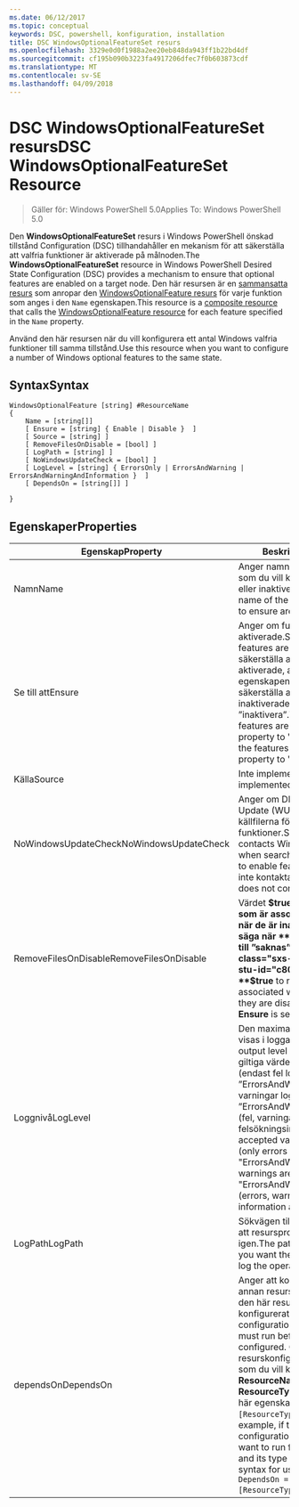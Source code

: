 ```yaml
---
ms.date: 06/12/2017
ms.topic: conceptual
keywords: DSC, powershell, konfiguration, installation
title: DSC WindowsOptionalFeatureSet resurs
ms.openlocfilehash: 3329e0d0f1988a2ee20eb848da943ff1b22bd4df
ms.sourcegitcommit: cf195b090b3223fa4917206dfec7f0b603873cdf
ms.translationtype: MT
ms.contentlocale: sv-SE
ms.lasthandoff: 04/09/2018
---
```

# <a name="dsc-windowsoptionalfeatureset-resource"></a><span data-ttu-id="c80a0-103">DSC WindowsOptionalFeatureSet resurs</span><span class="sxs-lookup"><span data-stu-id="c80a0-103">DSC WindowsOptionalFeatureSet Resource</span></span>

> <span data-ttu-id="c80a0-104">Gäller för: Windows PowerShell 5.0</span><span class="sxs-lookup"><span data-stu-id="c80a0-104">Applies To: Windows PowerShell 5.0</span></span>

<span data-ttu-id="c80a0-105">Den **WindowsOptionalFeatureSet** resurs i Windows PowerShell önskad tillstånd Configuration (DSC) tillhandahåller en mekanism för att säkerställa att valfria funktioner är aktiverade på målnoden.</span><span class="sxs-lookup"><span data-stu-id="c80a0-105">The **WindowsOptionalFeatureSet** resource in Windows PowerShell Desired State Configuration (DSC) provides a mechanism to ensure that optional features are enabled on a target node.</span></span>
<span data-ttu-id="c80a0-106">Den här resursen är en [sammansatta resurs](authoringResourceComposite.md) som anropar den [WindowsOptionalFeature resurs](windowsOptionalFeatureResource.md) för varje funktion som anges i den `Name` egenskapen.</span><span class="sxs-lookup"><span data-stu-id="c80a0-106">This resource is a [composite resource](authoringResourceComposite.md) that calls the [WindowsOptionalFeature resource](windowsOptionalFeatureResource.md) for each feature specified in the `Name` property.</span></span>

<span data-ttu-id="c80a0-107">Använd den här resursen när du vill konfigurera ett antal Windows valfria funktioner till samma tillstånd.</span><span class="sxs-lookup"><span data-stu-id="c80a0-107">Use this resource when you want to configure a number of Windows optional features to the same state.</span></span>

## <a name="syntax"></a><span data-ttu-id="c80a0-108">Syntax</span><span class="sxs-lookup"><span data-stu-id="c80a0-108">Syntax</span></span>

```
WindowsOptionalFeature [string] #ResourceName
{
    Name = [string[]]
    [ Ensure = [string] { Enable | Disable }  ]
    [ Source = [string] ]
    [ RemoveFilesOnDisable = [bool] ]
    [ LogPath = [string] ]
    [ NoWindowsUpdateCheck = [bool] ]
    [ LogLevel = [string] { ErrorsOnly | ErrorsAndWarning | ErrorsAndWarningAndInformation }  ]
    [ DependsOn = [string[]] ]

}
```

## <a name="properties"></a><span data-ttu-id="c80a0-109">Egenskaper</span><span class="sxs-lookup"><span data-stu-id="c80a0-109">Properties</span></span>

|  <span data-ttu-id="c80a0-110">Egenskap</span><span class="sxs-lookup"><span data-stu-id="c80a0-110">Property</span></span>  |  <span data-ttu-id="c80a0-111">Beskrivning</span><span class="sxs-lookup"><span data-stu-id="c80a0-111">Description</span></span>   |
|---|---|
| <span data-ttu-id="c80a0-112">Namn</span><span class="sxs-lookup"><span data-stu-id="c80a0-112">Name</span></span>| <span data-ttu-id="c80a0-113">Anger namnet på de funktioner som du vill kontrollera är aktiverade eller inaktiverade.</span><span class="sxs-lookup"><span data-stu-id="c80a0-113">Indicates the name of the features that you want to ensure are enabled or disabled.</span></span>|
| <span data-ttu-id="c80a0-114">Se till att</span><span class="sxs-lookup"><span data-stu-id="c80a0-114">Ensure</span></span>| <span data-ttu-id="c80a0-115">Anger om funktionerna är aktiverade.</span><span class="sxs-lookup"><span data-stu-id="c80a0-115">Specifies whether the features are enabled.</span></span> <span data-ttu-id="c80a0-116">För att säkerställa att funktionerna är aktiverade, ange den här egenskapen till ”aktivera” för att säkerställa att funktionerna är inaktiverade, egenskapen till ”inaktivera”.</span><span class="sxs-lookup"><span data-stu-id="c80a0-116">To ensure that the features are enabled, set this property to "Enable" To ensure that the features are disabled, set the property to "Disable".</span></span>|
| <span data-ttu-id="c80a0-117">Källa</span><span class="sxs-lookup"><span data-stu-id="c80a0-117">Source</span></span>| <span data-ttu-id="c80a0-118">Inte implementerat.</span><span class="sxs-lookup"><span data-stu-id="c80a0-118">Not implemented.</span></span>|
| <span data-ttu-id="c80a0-119">NoWindowsUpdateCheck</span><span class="sxs-lookup"><span data-stu-id="c80a0-119">NoWindowsUpdateCheck</span></span>| <span data-ttu-id="c80a0-120">Anger om DISM kontaktar Windows Update (WU) när du söker efter källfilerna för att aktivera funktioner.</span><span class="sxs-lookup"><span data-stu-id="c80a0-120">Specifies whether DISM contacts Windows Update (WU) when searching for the source files to enable features.</span></span> <span data-ttu-id="c80a0-121">Om $true DISM inte kontaktar WU.</span><span class="sxs-lookup"><span data-stu-id="c80a0-121">If $true, DISM does not contact WU.</span></span>|
| <span data-ttu-id="c80a0-122">RemoveFilesOnDisable</span><span class="sxs-lookup"><span data-stu-id="c80a0-122">RemoveFilesOnDisable</span></span>| <span data-ttu-id="c80a0-123">Värdet **$true** att ta bort alla filer som är associerat med funktioner när de är inaktiverade (det vill säga när **Kontrollera** anges till ”saknas”).</span><span class="sxs-lookup"><span data-stu-id="c80a0-123">Set to **$true** to remove all files associated with the features when they are disabled (that is, when **Ensure** is set to "Absent").</span></span>|
| <span data-ttu-id="c80a0-124">Loggnivå</span><span class="sxs-lookup"><span data-stu-id="c80a0-124">LogLevel</span></span>| <span data-ttu-id="c80a0-125">Den maximala utdatanivån som visas i loggarna.</span><span class="sxs-lookup"><span data-stu-id="c80a0-125">The maximum output level shown in the logs.</span></span> <span data-ttu-id="c80a0-126">De giltiga värdena är: ”ErrorsOnly” (endast fel loggas), ”ErrorsAndWarning” (fel och varningar loggas), och ”ErrorsAndWarningAndInformation” (fel, varningar och felsökningsinformation loggas).</span><span class="sxs-lookup"><span data-stu-id="c80a0-126">The accepted values are: "ErrorsOnly" (only errors are logged), "ErrorsAndWarning" (errors and warnings are logged), and "ErrorsAndWarningAndInformation" (errors, warnings, and debug information are logged).</span></span>|
| <span data-ttu-id="c80a0-127">LogPath</span><span class="sxs-lookup"><span data-stu-id="c80a0-127">LogPath</span></span>| <span data-ttu-id="c80a0-128">Sökvägen till en loggfil där du vill att resursprovidern att logga in igen.</span><span class="sxs-lookup"><span data-stu-id="c80a0-128">The path to a log file where you want the resource provider to log the operation.</span></span>|
| <span data-ttu-id="c80a0-129">dependsOn</span><span class="sxs-lookup"><span data-stu-id="c80a0-129">DependsOn</span></span>| <span data-ttu-id="c80a0-130">Anger att konfigurationen av en annan resurs måste köras innan den här resursen har konfigurerats.</span><span class="sxs-lookup"><span data-stu-id="c80a0-130">Specifies that the configuration of another resource must run before this resource is configured.</span></span> <span data-ttu-id="c80a0-131">Om ID för resurskonfigurationen skriptblock som du vill köra först är exempelvis __ResourceName__ och dess typ är __ResourceType__, syntaxen för den här egenskapen är `DependsOn = "[ResourceType]ResourceName"`.</span><span class="sxs-lookup"><span data-stu-id="c80a0-131">For example, if the ID of the resource configuration script block that you want to run first is __ResourceName__ and its type is __ResourceType__, the syntax for using this property is `DependsOn = "[ResourceType]ResourceName"`.</span></span>|